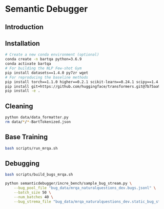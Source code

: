 # Semantic Debugger 

## Introduction



## Installation

```bash
# Create a new conda environment (optional)
conda create -n bartqa python=3.6.9
conda activate bartqa
# For building the NLP Few-shot Gym
pip install datasets==1.4.0 py7zr wget
# For reproducing the baseline methods
pip install torch==1.1.0 higher==0.2.1 scikit-learn==0.24.1 scipy==1.4.1 
pip install git+https://github.com/huggingface/transformers.git@7b75aa9fa55bee577e2c7403301ed31103125a35
pip install -e .
```


## Cleaning
```bash
python data/data_formatter.py
rm data/*/*-BartTokenized.json
```



## Base Training 

```bash
bash scripts/run_mrqa.sh
```


## Debugging 
```bash
bash scripts/build_bugs_mrqa.sh

python semanticdebugger/incre_bench/sample_bug_stream.py \
    --bug_pool_file "bug_data/mrqa_naturalquestions_dev.bugs.jsonl" \
    --batch_size 50 \
    --num_batches 40 \
    --bug_strema_file "bug_data/mrqa_naturalquestions_dev.static_bug_stream.json"
```